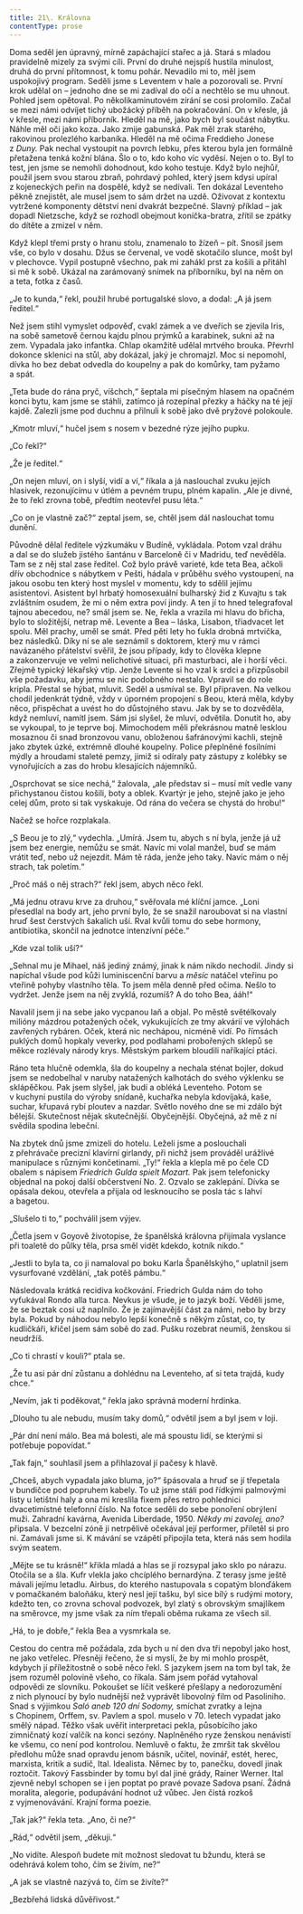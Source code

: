 ```yaml
---
title: 21\. Královna
contentType: prose
---
```


  

Doma seděl jen úpravný, mírně zapáchající stařec a já. Stará s mladou pravidelně mizely za svými cíli. První do druhé nejspíš hustila minulost, druhá do první přítomnost, k tomu pohár. Nevadilo mi to, měl jsem uspokojivý program. Seděli jsme s Leventem v hale a pozorovali se. První krok udělal on – jednoho dne se mi zadíval do očí a nechtělo se mu uhnout. Pohled jsem opětoval. Po několika­minutovém zírání se cosi prolomilo. Začal se mezi námi odvíjet tichý ubožácký příběh na pokračování. On v křesle, já v křesle, mezi námi příborník. Hleděl na mě, jako bych byl součást nábytku. Náhle měl oči jako koza. Jako zmije gabunská. Pak měl zrak starého, rakovinou prolezlého karbaníka. Hleděl na mě očima Freddieho Jonese z _Duny._ Pak nechal vystoupit na povrch lebku, přes kterou byla jen formálně přetažena tenká kožní blána. Šlo o to, kdo koho víc vyděsí. Nejen o to. Byl to test, jen jsme se nemohli dohodnout, kdo koho testuje. Když bylo nejhůř, použil jsem svou starou zbraň, pohrdavý pohled, který jsem kdysi upíral z kojeneckých peřin na dospělé, když se nedívali. Ten dokázal Leventeho pěkně znejistět, ale musel jsem to sám držet na uzdě. Oživovat z kontextu vytržené komponenty dětství není dvakrát bezpečné. Slavný příklad – jak dopadl Nietzsche, když se rozhodl obejmout koníčka-bratra, zřítil se zpátky do dítěte a zmizel v něm.

Když klepl třemi prsty o hranu stolu, znamenalo to žízeň – pít. Snosil jsem vše, co bylo v dosahu. Džus se červenal, ve vodě skotačilo slunce, mošt byl v plechovce. Vypil postupně všechno, pak mi zahákl prst za košili a přitáhl si mě k sobě. Ukázal na zarámovaný snímek na příborníku, byl na něm on a teta, fotka z časů.

„Je to kunda,“ řekl, použil hrubé portugalské slovo, a dodal: „A já jsem ředitel.“

Než jsem stihl vymyslet odpověď, cvakl zámek a ve dveřích se zjevila Iris, na sobě sametově černou kajdu plnou prýmků a karabinek, sukni až na zem. Vypadala jako infantka. Chlap okamžitě udělal mrtvého brouka. Převrhl dokonce sklenici na stůl, aby dokázal, jaký je chromajzl. Moc si nepomohl, dívka ho bez debat odvedla do koupelny a pak do komůrky, tam pyžamo a spát.

„Teta bude do rána pryč, víšchch,“ šeptala mi písečným hlasem na opačném konci bytu, kam jsme se stáhli, zatímco já rozepínal přezky a háčky na té její kajdě. Zalezli jsme pod duchnu a přilnuli k sobě jako dvě pryžové polokoule.

„Kmotr mluví,“ hučel jsem s nosem v bezedné rýze jejího pupku.

„Co řekl?“

„Že je ředitel.“

„On nejen mluví, on i slyší, vidí a ví,“ říkala a já naslouchal zvuku jejích hlasivek, rezonujícímu v útlém a pevném trupu, plném kapalin. „Ale je divné, že to řekl zrovna tobě, předtím neotevřel pusu léta.“

„Co on je vlastně zač?“ zeptal jsem, se, chtěl jsem dál naslouchat tomu dunění.

Původně dělal ředitele výzkumáku v Budíně, vykládala. Potom vzal dráhu a dal se do služeb jistého šantánu v Barceloně či v Madridu, teď nevěděla. Tam se z něj stal zase ředitel. Což bylo právě varieté, kde teta Bea, ačkoli dřív obchodnice s nábytkem v Pešti, hádala v průběhu svého vystoupení, na jakou osobu ten který host myslel v momentu, kdy to sdělil jejímu asistentovi. Asistent byl hrbatý homosexuální bulharský žid z Kuvajtu s tak zvláštním osudem, že mi o něm extra poví jindy. A ten jí to hned telegrafoval tajnou abecedou, ne? smál jsem se. Ne, řekla a vrazila mi hlavu do břicha, bylo to složitější, netrap mě. Levente a Bea – láska, Lisabon, třiadvacet let spolu. Měl prachy, uměl se smát. Před pěti lety ho ťukla drobná mrtvička, bez následků. Díky ní se ale seznámil s doktorem, který mu v rámci navázaného přátelství svěřil, že jsou případy, kdy to člověka klepne a zakonzervuje ve velmi nelichotivé situaci, při masturbaci, ale i horší věci. Zřejmě typický lékařský vtip. Jenže Levente si ho vzal k srdci a přizpůsobil vše požadavku, aby jemu se nic podobného nestalo. Vpravil se do role kripla. Přestal se hýbat, mluvit. Seděl a usmíval se. Byl připraven. Na velkou chodil jedenkrát týdně, vždy v úporném propojení s Beou, která měla, kdyby něco, přispěchat a uvést ho do důstojného stavu. Jak by se to dozvěděla, když nemluví, namítl jsem. Sám jsi slyšel, že mluví, odvětila. Donutit ho, aby se vykoupal, to je teprve boj. Mimochodem měli překrásnou matně lesklou mosaznou či snad bronzovou vanu, obloženou šafránovými kachli, stejně jako zbytek úzké, extrémně dlouhé koupelny. Police přeplněné fosilními mýdly a hroudami staleté pemzy, jimiž si odíraly paty zástupy z kolébky se vynořujících a zas do hrobu klesajících nájemníků.

„Osprchovat se sice nechá,“ žalovala, „ale představ si – musí mít vedle vany přichystanou čistou košili, boty a oblek. Kvartýr je jeho, stejně jako je jeho celej dům, proto si tak vyskakuje. Od rána do večera se chystá do hrobu!“

Načež se hořce rozplakala.

„S Beou je to zlý,“ vydechla. „Umírá. Jsem tu, abych s ní byla, jenže já už jsem bez energie, nemůžu se smát. Navíc mi volal manžel, buď se mám vrátit teď, nebo už nejezdit. Mám tě ráda, jenže jeho taky. Navíc mám o něj strach, tak poletím.“

„Proč máš o něj strach?“ řekl jsem, abych něco řekl.

„Má jednu otravu krve za druhou,“ svěřovala mé klíční jamce. „Loni přesedlal na body art, jeho první bylo, že se snažil naroubovat si na vlastní hruď šest čerstvých šakalích uší. Rval kvůli tomu do sebe hormony, antibiotika, skončil na jednotce intenzívní péče.“

„Kde vzal tolik uší?“

„Sehnal mu je Mihael, náš jediný známý, jinak k nám nikdo nechodil. Jindy si napíchal všude pod kůži luminiscenční barvu a _měsíc_ natáčel vteřinu po vteřině pohyby vlastního těla. To jsem měla denně před očima. Nešlo to vydržet. Jenže jsem na něj zvyklá, rozumíš? A do toho Bea, ááh!“

Navalil jsem ji na sebe jako vycpanou laň a objal. Po městě světélkovaly milióny mázdrou potažených oček, vykukujících ze tmy akvárií ve výlohách zavřených rybáren. Oček, která nic nechápou, nicméně vidí. Po římsách puklých domů hopkaly veverky, pod podlahami probořených sklepů se měkce rozlévaly národy krys. Měst­ským parkem bloudili naříkající ptáci.

Ráno teta hlučně odemkla, šla do koupelny a nechala sténat bojler, dokud jsem se nedobelhal v naruby natažených kalhotách do svého výklenku se sklápěčkou. Pak jsem slyšel, jak budí a obléká Leventeho. Potom se v kuchyni pustila do výroby snídaně, kuchařka nebyla kdovíjaká, kaše, suchar, křupavá rybí ploutev a nazdar. Světlo nového dne se mi zdálo být bělejší. Skutečnost nějak skutečnější. Obyčejnější. Obyčejná, až mě z ní svědila spodina lebeční.

Na zbytek dnů jsme zmizeli do hotelu. Leželi jsme a poslouchali z přehrávače precizní klavírní girlandy, při nichž jsem prováděl urážlivé manipulace s různými končetinami. „Ty!“ řekla a klepla mě po čele CD obalem s nápisem _Friedrich Gulda spielt Mozart._ Pak jsem telefonicky objednal na pokoj další občerstvení No. 2. Ozvalo se zaklepání. Dívka se opásala dekou, otevřela a přijala od lesknoucího se posla tác s lahví a bagetou.

„Slušelo ti to,“ pochválil jsem výjev.

„Četla jsem v Goyově životopise, že španělská královna přijímala vyslance při toaletě do půlky těla, prsa směl vidět kdekdo, kotník nikdo.“

„Jestli to byla ta, co ji namaloval po boku Karla Španělskýho,“ uplatnil jsem vysurfované vzdělání, „tak potěš pámbu.“

Následovala krátká recidiva kočkování. Friedrich Gulda nám do toho vyťukával Rondo alla turca. Nevkus je všude, je to jazyk boží. Věděli jsme, že se beztak cosi už naplnilo. Že je zajímavější část za námi, nebo by brzy byla. Pokud by náhodou nebylo lepší konečně s někým zůstat, co, ty kudličkáři, křičel jsem sám sobě do zad. Pušku rozebrat neumíš, ženskou si neudržíš.

„Co ti chrastí v kouli?“ ptala se.

„Že tu asi pár dní zůstanu a dohlédnu na Leventeho, ať si teta trajdá, kudy chce.“

„Nevím, jak ti poděkovat,“ řekla jako správná moderní hrdinka.

„Dlouho tu ale nebudu, musím taky domů,“ odvětil jsem a byl jsem v loji.

„Pár dní není málo. Bea má bolesti, ale má spoustu lidí, se kterými si potřebuje popovídat.“

„Tak fajn,“ souhlasil jsem a přihlazoval jí pačesy k hlavě.

„Chceš, abych vypadala jako bluma, jo?“ špásovala a hruď se jí třepetala v bundičce pod popruhem kabely. To už jsme stáli pod řídkými palmovými listy u letištní haly a ona mi kreslila fixem přes retro pohlednici dvacetimístné telefonní číslo. Na fotce seděli do sebe ponoření obrýlení muži. Zahradní kavárna, Avenida Liberdade, 1950. _Někdy mi zavolej, ano?_ připsala. V bezcelní zóně ji netrpělivě očekával její performer, přiletěl si pro ni. Zamávali jsme si. K mávání se vzápětí připojila teta, která nás sem hodila svým seatem.

„Mějte se tu krásně!“ křikla mladá a hlas se jí rozsypal jako sklo po nárazu. Otočila se a šla. Kufr vlekla jako chcíplého bernardýna. Z terasy jsme ještě mávali jejímu letadlu. Airbus, do kterého nastupovala s copatým blonďákem v pomačkaném baloňáku, který nesl její tašku, byl sice bílý s rudými motory, kdežto ten, co zrovna schoval podvozek, byl zlatý s obrovským smajlíkem na směrovce, my jsme však za ním třepali oběma rukama ze všech sil.

„Há, to je dobře,“ řekla Bea a vysmrkala se.

Cestou do centra mě požádala, zda bych u ní den dva tři nepobyl jako host, ne jako vetřelec. Přesněji řečeno, že si myslí, že by mi mohlo prospět, kdybych jí příležitostně o sobě něco řekl. S jazykem jsem na tom byl tak, že jsem rozuměl polovině všeho, co říkala. Sám jsem pořád vytahoval odpovědi ze slovníku. Pokoušet se líčit veškeré přešlapy a nedorozumění z nich plynoucí by bylo nudnější než vyprávět libovolný film od Pasoliniho. Snad s výjimkou _Saló_ _aneb 120 dní Sodomy,_ smíchat zvratky a lejna s Chopinem, Orffem, sv. Pavlem a spol. muselo v 70. letech vypadat jako smělý nápad. Těžko však uvěřit interpretaci pekla, působícího jako zimničnatý kozí valčík na konci sezóny. Naplněného ryze ženskou nenávistí ke všemu, co není pod kontrolou. Nemluvě o faktu, že zmršit tak skvělou předlohu může snad opravdu jenom básník, učitel, novinář, estét, herec, marxista, kritik a sudič, Ital. Idealista. Němec by to, panečku, dovedl jinak roztočit. Takový Fassbinder by tomu byl dal jiné grády, Rainer Werner. Ital zjevně nebyl schopen se i jen poptat po pravé povaze Sadova psaní. Žádná moralita, alegorie, podupávání hodnot už vůbec. Jen čistá rozkoš z vyjmenovávání. Krajní forma poezie.

„Tak jak?“ řekla teta. „Ano, či ne?“

„Rád,“ odvětil jsem, „děkuji.“

„No vidíte. Alespoň budete mít možnost sledovat tu bžundu, která se odehrává kolem toho, čím se živím, ne?“

„A jak se vlastně nazývá to, čím se živíte?“

„Bezbřehá lidská důvěřivost.“
